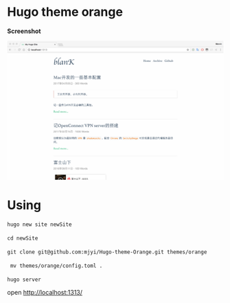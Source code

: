 # Hugo theme orange

**Screenshot**

![img-1](screenshots/screenshot.png)

# Using

```
hugo new site newSite

cd newSite

git clone git@github.com:mjyi/Hugo-theme-Orange.git themes/orange

 mv themes/orange/config.toml .

hugo server
```

open [http://localhost:1313/](http://localhost:1313/)
